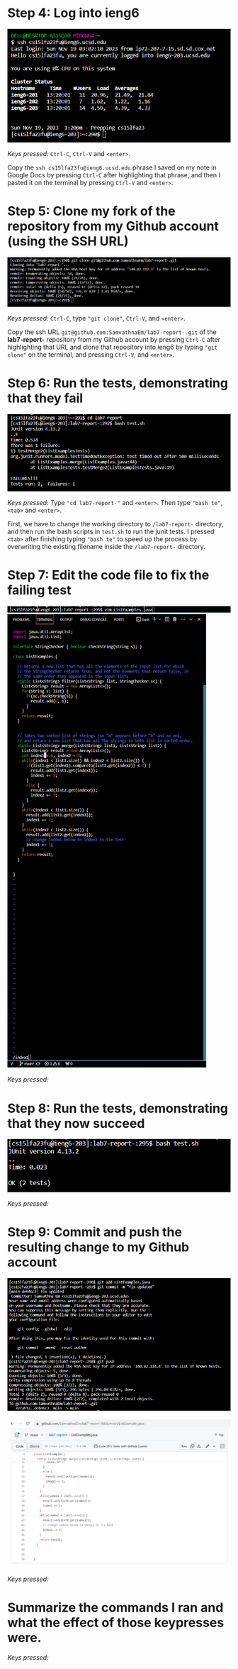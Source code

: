# Step 4: Log into ieng6
![Image](step4.png)

*Keys pressed:* ```Ctrl-C```, ```Ctrl-V``` and ```<enter>```.

Copy the ```ssh cs15lfa23fu@ieng6.ucsd.edu``` phrase I saved on my note in Google Docs by pressing ```Ctrl-C``` after highlighting that phrase, and then I pasted it on the terminal by pressing ```Ctrl-V``` and ```<enter>```. 

# Step 5: Clone my fork of the repository from my Github account (using the SSH URL)
![Image](step5.png)

*Keys pressed:* ```Ctrl-C```, type ```"git clone"```, ```Ctrl-V```, and ```<enter>```.

Copy the ssh URL ```git@github.com:SamvathnaEm/lab7-report-.git``` of the **lab7-report-** repository from my Github account by pressing ```Ctrl-C``` after highlighting that URL and clone that repository into ieng6 by typing ```"git clone"``` on the terminal, and pressing ```Ctrl-V```, and ```<enter>```.
# Step 6: Run the tests, demonstrating that they fail
![Image](step6.png)

*Keys pressed:* Type ```"cd lab7-report-"``` and ```<enter>```.
                Then type ```"bash te"```, ```<tab>``` and ```<enter>```.

First, we have to change the working directory to ```/lab7-report-``` directory, and then run the bash scripts in ```test.sh``` to run the junit tests. I pressed ```<tab>``` after finishing typing ```"bash te"``` to speed up the process by overwriting the existing filename inside the  ```/lab7-report-``` directory.

# Step 7: Edit the code file to fix the failing test
![Image](step7(2).png)
![Image](step7.png)

*Keys pressed:* 
# Step 8: Run the tests, demonstrating that they now succeed
![Image](step8.png)

*Keys pressed:* 
# Step 9: Commit and push the resulting change to my Github account
![Image](step9.png)

![Image](result.png)

*Keys pressed:* 
# Summarize the commands I ran and what the effect of those keypresses were.


*Keys pressed:* 
